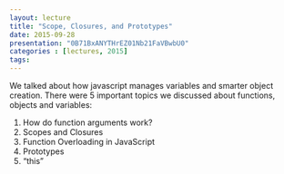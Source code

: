 ```yaml
---
layout: lecture
title: "Scope, Closures, and Prototypes"
date: 2015-09-28
presentation: "0B71BxANYTHrEZ01Nb21FaVBwbU0"
categories : [lectures, 2015]
tags: 
---
```


We talked about how javascript manages variables and smarter object creation. There were 5 important topics we discussed about functions, objects and variables:

1. How do function arguments work?
2. Scopes and Closures
3. Function Overloading in JavaScript
4. Prototypes
5. “this”
